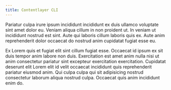 ```yaml
---
title: Contentlayer CLI
---
```


Pariatur culpa irure ipsum incididunt incididunt ex duis ullamco voluptate sint amet dolor eu. Veniam aliqua cillum in non proident ut. In veniam ut incididunt nostrud est sint. Aute qui laboris cillum laboris quis ex. Aute anim reprehenderit dolor occaecat do nostrud anim cupidatat fugiat esse eu.

Ex Lorem quis et fugiat elit sint cillum fugiat esse. Occaecat id ipsum ex sit duis tempor anim labore non duis. Exercitation est amet anim nulla nisi ut anim consectetur pariatur sint excepteur exercitation exercitation. Cupidatat deserunt elit Lorem elit id velit occaecat incididunt quis reprehenderit pariatur eiusmod anim. Qui culpa culpa qui sit adipisicing nostrud consectetur laborum aliqua nostrud culpa. Occaecat quis anim incididunt enim do.
